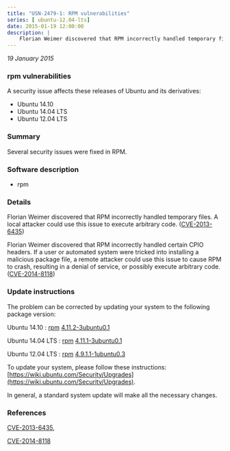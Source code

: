 ```yaml
---
title: "USN-2479-1: RPM vulnerabilities"
series: [ ubuntu-12.04-lts]
date: 2015-01-19 12:00:00
description: |
    Florian Weimer discovered that RPM incorrectly handled temporary files. A local attacker could use this issue to execute arbitrary code. ([CVE-2013-6435](http://people.ubuntu.com/~ubuntu-security/cve/CVE-2013-6435))
--- 
```

 
 

*19 January 2015*

### rpm vulnerabilities

A security issue affects these releases of Ubuntu and its derivatives:

* Ubuntu 14.10
* Ubuntu 14.04 LTS
* Ubuntu 12.04 LTS

### Summary

Several security issues were fixed in RPM. 

### Software description

* rpm 

### Details

Florian Weimer discovered that RPM incorrectly handled temporary files. A local attacker could use this issue to execute arbitrary code. ([CVE-2013-6435](http://people.ubuntu.com/~ubuntu-security/cve/CVE-2013-6435))

Florian Weimer discovered that RPM incorrectly handled certain CPIO headers. If a user or automated system were tricked into installing a malicious package file, a remote attacker could use this issue to cause RPM to crash, resulting in a denial of service, or possibly execute arbitrary code. ([CVE-2014-8118](http://people.ubuntu.com/~ubuntu-security/cve/CVE-2014-8118)) 

### Update instructions

The problem can be corrected by updating your system to the following package version:

Ubuntu 14.10
 : [rpm](https://launchpad.net/ubuntu/+source/rpm) <span> [4.11.2-3ubuntu0.1](https://launchpad.net/ubuntu/+source/rpm/4.11.2-3ubuntu0.1) </span> 

Ubuntu 14.04 LTS
 : [rpm](https://launchpad.net/ubuntu/+source/rpm) <span> [4.11.1-3ubuntu0.1](https://launchpad.net/ubuntu/+source/rpm/4.11.1-3ubuntu0.1) </span> 

Ubuntu 12.04 LTS
 : [rpm](https://launchpad.net/ubuntu/+source/rpm) <span> [4.9.1.1-1ubuntu0.3](https://launchpad.net/ubuntu/+source/rpm/4.9.1.1-1ubuntu0.3) </span> 

To update your system, please follow these instructions: [https://wiki.ubuntu.com/Security/Upgrades](https://wiki.ubuntu.com/Security/Upgrades).

In general, a standard system update will make all the necessary changes. 

### References

 
 [CVE-2013-6435](http://people.ubuntu.com/~ubuntu-security/cve/CVE-2013-6435), 

 [CVE-2014-8118](http://people.ubuntu.com/~ubuntu-security/cve/CVE-2014-8118)
 

